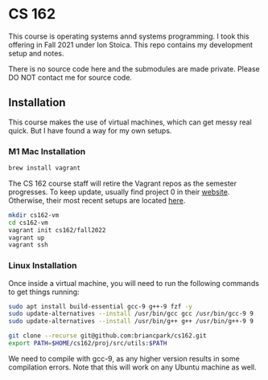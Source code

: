 # CS 162

This course is operating systems annd systems programming. I took this offering in Fall 2021 under Ion Stoica. This repo contains my development setup and notes.

There is no source code here and the submodules are made private. Please DO NOT contact me for source code.

## Installation

This course makes the use of virtual machines, which can get messy real quick. But I have found a way for my own setups.

### M1 Mac Installation

```sh
brew install vagrant
```

The CS 162 course staff will retire the Vagrant repos as the semester progresses. To keep update, usually find project 0 in their [website](https://cs162.org). Otherwise, their most recent setups are located [here](https://cs162.org/static/hw/hw-intro/docs/setup/virtualbox-setup/).

```sh
mkdir cs162-vm
cd cs162-vm
vagrant init cs162/fall2022
vagrant up
vagrant ssh
```

### Linux Installation
Once inside a virtual machine, you will need to run the following commands to get things running:

```sh
sudo apt install build-essential gcc-9 g++-9 fzf -y
sudo update-alternatives --install /usr/bin/gcc gcc /usr/bin/gcc-9 9
sudo update-alternatives --install /usr/bin/g++ g++ /usr/bin/g++-9 9

git clone --recurse git@github.com:briancpark/cs162.git
export PATH=$HOME/cs162/proj/src/utils:$PATH
```

We need to compile with gcc-9, as any higher version results in some compilation errors. Note that this will work on any Ubuntu machine as well.